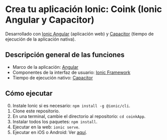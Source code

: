 # Crea tu aplicación Ionic: Coink (Ionic Angular y Capacitor)

Desarrollado con [Ionic Angular](https://ionicframework.com/docs/angular/overview) (aplicación web) y [Capacitor](https://capacitor.ionicframework.com) (tiempo de ejecución de la aplicación nativa).

## Descripción general de las funciones

* Marco de la aplicación: [Angular](https://angular.io)
* Componentes de la interfaz de usuario: [Ionic Framework](https://ionicframework.com/docs/components)
* Tiempo de ejecución nativo: [Capacitor](https://capacitor.ionicframework.com)

## Cómo ejecutar

0) Instale Ionic si es necesario: `npm install -g @ionic/cli`.
1) Clone este repositorio.
2) En una terminal, cambie el directorio al repositorio: `cd coinkApp`.
3) Instalar todos los paquetes: `npm install`.
4) Ejecutar en la web: `ionic serve`.
5) Ejecutar en iOS o Android: Ver [aquí](https://ionicframework.com/docs/building/running).
